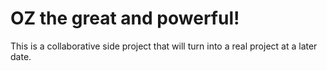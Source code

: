 # OZ the great and powerful!

This is a collaborative side project that will turn into a real project at a later date.